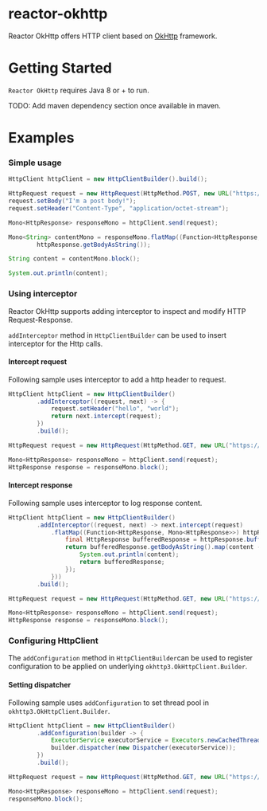 # reactor-okhttp

Reactor OkHttp offers HTTP client based on [OkHttp](https://github.com/square/okhttp) framework.

# Getting Started

`Reactor OkHttp` requires Java 8 or + to run.

TODO: Add maven dependency section once available in maven.

# Examples

### Simple usage

```java
HttpClient httpClient = new HttpClientBuilder().build();

HttpRequest request = new HttpRequest(HttpMethod.POST, new URL("https://httpbin.org/post"));
request.setBody("I'm a post body!");
request.setHeader("Content-Type", "application/octet-stream");

Mono<HttpResponse> responseMono = httpClient.send(request);

Mono<String> contentMono = responseMono.flatMap((Function<HttpResponse, Mono<String>>) httpResponse -> 
        httpResponse.getBodyAsString());

String content = contentMono.block();

System.out.println(content);

```

### Using interceptor

Reactor OkHttp supports adding interceptor to inspect and modify HTTP Request-Response.

`addInterceptor` method in `HttpClientBuilder` can be used to insert interceptor for the Http calls.

#### Intercept request

Following sample uses interceptor to add a http header to request.

```java
HttpClient httpClient = new HttpClientBuilder()
        .addInterceptor((request, next) -> {
            request.setHeader("hello", "world");
            return next.intercept(request);
        })
        .build();

HttpRequest request = new HttpRequest(HttpMethod.GET, new URL("https://httpbin.org/anything"));

Mono<HttpResponse> responseMono = httpClient.send(request);
HttpResponse response = responseMono.block();
```

#### Intercept response

Following sample uses interceptor to log response content.

```java
HttpClient httpClient = new HttpClientBuilder()
        .addInterceptor((request, next) -> next.intercept(request)
            .flatMap((Function<HttpResponse, Mono<HttpResponse>>) httpResponse -> {
                final HttpResponse bufferedResponse = httpResponse.buffer();
                return bufferedResponse.getBodyAsString().map(content -> {
                    System.out.println(content);
                    return bufferedResponse;
                });
            }))
        .build();

HttpRequest request = new HttpRequest(HttpMethod.GET, new URL("https://httpbin.org/anything"));

Mono<HttpResponse> responseMono = httpClient.send(request);
HttpResponse response = responseMono.block();

```

### Configuring HttpClient

The `addConfiguration` method in `HttpClientBuilder`can be used to register configuration to be applied on underlying `okhttp3.OkHttpClient.Builder`.


#### Setting dispatcher

Following sample uses `addConfiguration` to set thread pool in `okhttp3.OkHttpClient.Builder`.

```java
HttpClient httpClient = new HttpClientBuilder()
        .addConfiguration(builder -> {
            ExecutorService executorService = Executors.newCachedThreadPool(r -> new Thread(r));
            builder.dispatcher(new Dispatcher(executorService));
        })
        .build();

HttpRequest request = new HttpRequest(HttpMethod.GET, new URL("https://httpbin.org/anything"));

Mono<HttpResponse> responseMono = httpClient.send(request);
responseMono.block();
```